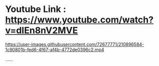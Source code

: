 # Youtube Link : https://www.youtube.com/watch?v=dIEn8nV2MVE



https://user-images.githubusercontent.com/72677771/210896584-1c90801b-fed6-4f67-af4b-4772de0396c2.mp4

......
